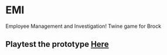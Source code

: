 # EMI
Employee Management and Investigation! Twine game for Brock

## Playtest the prototype [Here](https://macdonapa.github.io/EMI/prototype/EMI_Oct30_2021.html)
